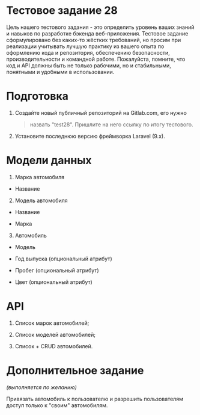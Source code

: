 # Тестовое задание 28

Цель нашего тестового задания - это определить уровень ваших знаний и
навыков по разработке бэкенда веб-приложения. Тестовое задание
сформулировано без каких-то жёстких требований, но просим при реализации
учитывать лучшую практику из вашего опыта по оформлению кода и
репозитория, обеспечению безопасности, производительности и командной
работе. Пожалуйста, помните, что код и API должны быть не только
рабочими, но и стабильными, понятными и удобными в использовании.

# Подготовка

1.  Создайте новый публичный репозиторий на Gitlab.com, его нужно
    > назвать "test28". Пришлите на него ссылку по итогу тестового.

2.  Установите последнюю версию фреймворка Laravel (9.x).

# Модели данных

1.  Марка автомобиля

-   Название

2.  Модель автомобиля

-   Название

-   Марка

3.  Автомобиль

-   Модель

-   Год выпуска (опциональный атрибут)

-   Пробег (опциональный атрибут)

-   Цвет (опциональный атрибут)

# API

1.  Список марок автомобилей;

2.  Список моделей автомобилей;

3.  Список + CRUD автомобилей.

# Дополнительное задание

*(выполняется по желанию)*

Привязать автомобиль к пользователю и разрешить пользователям доступ
только к "своим" автомобилям.

